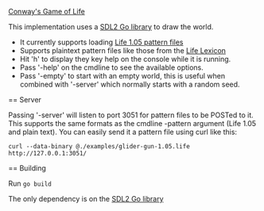[Conway's Game of Life](https://www.conwaylife.com/wiki/Conway's_Game_of_Life)

This implementation uses a [SDL2 Go library](https://github.com/veandco/go-sdl2/) to draw the world.

* It currently supports loading [Life 1.05 pattern files](https://www.conwaylife.com/wiki/Life_1.05)
* Supports plaintext pattern files like those from the [Life Lexicon](https://www.conwaylife.com/ref/lexicon/lex_1.htm)
* Hit 'h' to display they key help on the console while it is running.
* Pass '-help' on the cmdline to see the available options.
* Pass '-empty' to start with an empty world, this is useful when combined with '-server' which normally starts
  with a random seed.

== Server

Passing '-server' will listen to port 3051 for pattern files to be POSTed to it. This supports the same formats
as the cmdline -pattern argument (Life 1.05 and plain text). You can easily send it a pattern file using curl like
this:

    curl --data-binary @./examples/glider-gun-1.05.life http://127.0.0.1:3051/

== Building

Run `go build`

The only dependency is on the [SDL2 Go library](https://github.com/veandco/go-sdl2/)
